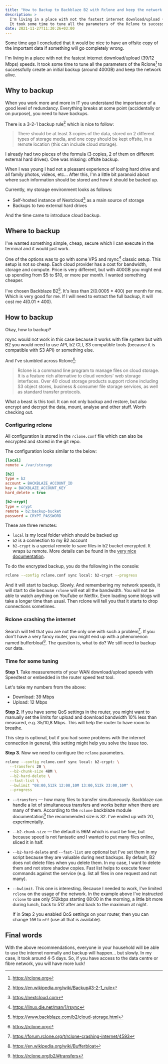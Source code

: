 ```yaml
---
title: "How to Backup to Backblaze B2 with Rclone and keep the network alive"
description: >
  I'm living in a place with not the fastest internet download/upload (39/12 Mbps) speeds.
  It took some time to tune all the parameters of the Rclone to successfully create an initial backup (around 400GB) and keep the network alive during the upload to Backblaze B2.
date: 2021-11-27T11:30:26+03:00
---
```


Some time ago I concluded that it would be nice to have an offsite copy of the important data if something will go completely wrong.

I'm living in a place with not the fastest internet download/upload (39/12 Mbps) speeds.
It took some time to tune all the parameters of the Rclone[^1] to successfully create an initial backup (around 400GB) and keep the network alive.

## Why to backup

When you work more and more in IT you understand the importance of a good level of redundancy.
Everything breaks at some point (accidentally or on purpose), you need to have backups.

There is a 3-2-1 backup rule[^2] which is nice to follow:

> There should be at least 3 copies of the data, stored on 2 different types of storage media, and one copy should be kept offsite, in a remote location (this can include cloud storage).

I already had two pieces of the formula (3 copies, 2 of them on different external hard drives).
One was missing: offsite backup.

When I was young I had not a pleasant experience of losing hard drive and all family photos, videos, etc...
After this, I'm a little bit paranoid about where such information should be stored and how it should be backed up.

Currently, my storage environment looks as follows:

- Self-hosted instance of Nextcloud[^3] as a main source of storage
- Backups to two external hard drives

And the time came to introduce cloud backup.

## Where to backup

I've wanted something simple, cheap, secure which I can execute in the terminal and it would just work.

One of the options was to go with some VPS and rsync[^4] classic setup.
This setup is not so cheap.
Each cloud provider has a cost for bandwidth, storage and compute.
Price is very different, but with 400GB you might end up spending from $5 to $10, or more per month.
I wanted something cheaper.

I've chosen Backblaze B2[^5].
It's less than $2 ($0.0005 \* 400) per month for me.
Which is very good for me.
If I will need to extract the full backup, it will cost me $4 ($0.01 \* 400).

## How to backup

Okay, how to backup?

rsync would not work in this case because it works with file system but with B2 you would need to use API, b2 CLI, S3 compatible tools (because it is compatible with S3 API) or something else.

And I've stumbled across Rclone[^1]:

> Rclone is a command line program to manage files on cloud storage.
> It is a feature rich alternative to cloud vendors' web storage interfaces.
> Over 40 cloud storage products support rclone including S3 object stores, business & consumer file storage services, as well as standard transfer protocols.

What a beast is this tool.
It can not only backup and restore, but also encrypt and decrypt the data, mount, analyse and other stuff.
Worth checking out.

### Configuring rclone

All configuration is stored in the `rclone.conf` file which can also be encrypted and stored in the git repo.

The configuration looks similar to the below:

```ini
[local]
remote = /var/storage

[b2]
type = b2
account = BACKBLAZE_ACCOUNT_ID
key = BACKBLAZE_ACCOUNT_KEY
hard_delete = true

[b2-crypt]
type = crypt
remote = b2:backup-bucket
password = CRYPT_PASSWORD
```

These are three remotes:

- `local` is my local folder which should be backed up
- `b2` is a connection to my B2 account
- `b2-crypt` is a special remote to save files in b2 bucket encrypted.
It wraps `b2` remote.
More details can be found in the [very nice documentation](https://rclone.org/crypt/).

To do the encrypted backup, you do the following in the console:

```bash
rclone --config rclone.conf sync local: b2-crypt --progress
```

And it will start to backup.
Slowly.
And remembering my network speeds, it will start to die because `rclone` will eat all the bandwidth.
You will not be able to watch anything on YouTube or Netflix.
Even loading some blogs will take a longer time than usual.
Then rclone will tell you that it starts to drop connections sometimes.

### Rclone crashing the internet

Search will tell that you are not the only one with such a problem[^6].
If you don't have a very fancy router, you might end up with a phenomenon named bufferbloat[^7].
The question is, what to do?
We still need to backup our data.

### Time for some tuning

**Step 1**.
Take measurements of your WAN download/upload speeds with Speedtest or embedded in the router speed test tool.

Let's take my numbers from the above:

- Download: 39 Mbps
- Upload: 12 Mbps

**Step 2**.
If you have some QoS settings in the router, you might want to manually set the limits for upload and download bandwidth 10% less than measured, e.g. 35/10,8 Mbps.
This will help the router to have room to breathe.

This step is optional, but if you had some problems with the internet connection in general, this setting might help you solve the issue too.

**Step 3**.
Now we need to configure the `rclone` parameters.

```bash
rclone --config rclone.conf sync local: b2-crypt: \
  --transfers 20 \
  --b2-chunk-size 48M \
  --b2-hard-delete \
  --fast-list \
  --bwlimit "08:00,512k 12:00,10M 13:00,512k 23:00,10M" \
  --progress
```

- `--transfers` — how many files to transfer simultaneously.
Backblaze can handle a lot of simultaneous transfers and works better when there are many of them.
According to the `rclone` backblaze module documentation[^8] the recommended size is 32.
I've ended up with 20, experimentally.
- `--b2-chunk-size` — the default is 96M which is must be fine, but because speed is not fantastic and I wanted to put many files online, sliced it in half.
- `--b2-hard-delete` and `--fast-list` are optional but I've set them in my script because they are valuable during next backups.
By default, B2 does not delete files when you delete them.
In my case, I want to delete them and not store shadow copies.
Fast list helps to execute fewer commands against the service (e.g. list all files in one request and not many).
- `--bwlimit`.
This one is interesting.
Because I needed to work, I've limited `rclone` on the usage of the network.
In the example above I've instructed `rclone` to use only 512kbps starting 08:00 in the morning, a little bit more during lunch, back to 512 after and back to the maximum at night.

  If in Step 2 you enabled QoS settings on your router, then you can change `10M` to `off` (use all that is available).

## Final words

With the above recommendations, everyone in your household will be able to use the internet normally and backup will happen... but slowly.
In my case, it took around 4-5 days.
So, if you have access to the data centre or fibre network, you will have more luck!

[^1]: https://rclone.org
[^2]: https://en.wikipedia.org/wiki/Backup#3-2-1_rule
[^3]: https://nextcloud.com
[^4]: https://linux.die.net/man/1/rsync
[^5]: https://www.backblaze.com/b2/cloud-storage.html
[^6]: https://forum.rclone.org/t/rclone-crashing-internet/4593
[^7]: https://en.wikipedia.org/wiki/Bufferbloat
[^8]: https://rclone.org/b2/#transfers
